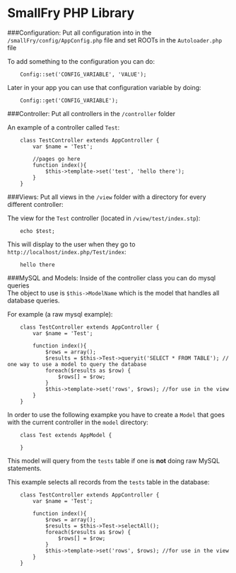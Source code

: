 SmallFry PHP Library
==

###Configuration:
Put all configuration into in the `/smallFry/config/AppConfig.php` file and set ROOTs in the `Autoloader.php` file

To add something to the configuration you can do:

		Config::set('CONFIG_VARIABLE', 'VALUE');
Later in your app you can use that configuration variable by doing:

		Config::get('CONFIG_VARIABLE');

###Controller:
Put all controllers in the `/controller` folder

An example of a controller called `Test`:

		class TestController extends AppController {
			var $name = 'Test';
			
			//pages go here
			function index(){
				$this->template->set('test', 'hello there');
			}
		}
###Views:
Put all views in the `/view` folder with a directory for every different controller:

The view for the `Test` controller (located in `/view/test/index.stp`):

		echo $test;
		
This will display to the user when they go to `http://localhost/index.php/Test/index`:

		hello there

		 
###MySQL and Models:
Inside of the controller class you can do mysql queries  
The object to use is `$this->ModelName` which is the model that handles all database queries.

For example (a raw mysql example):

		class TestController extends AppController {
			var $name = 'Test';
			
			function index(){
				$rows = array();
				$results = $this->Test->queryit('SELECT * FROM TABLE'); // one way to use a model to query the database
				foreach($results as $row) {
					$rows[] = $row;
				}
				$this->template->set('rows', $rows); //for use in the view
			}
		}
		
In order to use the following exampke you have to create a `Model` that goes with the current controller in the `model` directory:

		class Test extends AppModel {

		}
		
This model will query from the `tests` table if one is **not** doing raw MySQL statements.

This example selects all records from the `tests` table in the database:

		class TestController extends AppController {
			var $name = 'Test';
			
			function index(){
				$rows = array();
				$results = $this->Test->selectAll();
				foreach($results as $row) {
					$rows[] = $row;
				}
				$this->template->set('rows', $rows); //for use in the view
			}
		}
